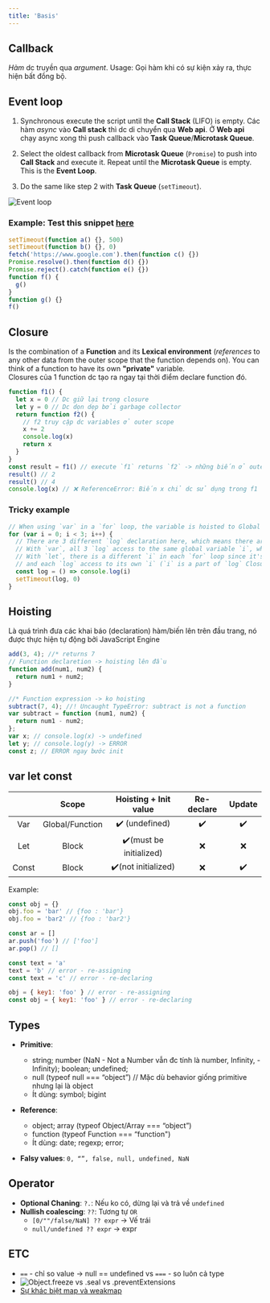 ```yaml
---
title: 'Basis'
---
```


## Callback

_Hàm_ dc truyền qua _argument_.
Usage: Gọi hàm khi có sự kiện xảy ra, thực hiện bất đồng bộ.

## Event loop

1. Synchronous execute the script until the **Call Stack** (LIFO) is empty. Các hàm _async_ vào **Call stack** thì dc di chuyển qua **Web api**. Ở **Web api** chạy async xong thì push callback vào **Task Queue**/**Microtask Queue**.

2. Select the oldest callback from **Microtask Queue** (`Promise`) to push into **Call Stack** and execute it. Repeat until the **Microtask Queue** is empty. This is the **Event Loop**.

3. Do the same like step 2 with **Task Queue** (`setTimeout`).

![Event loop](https://i.imgur.com/E1AuR7A.png)

### Example: Test this snippet [here](https://www.jsv9000.app/)

```js
setTimeout(function a() {}, 500)
setTimeout(function b() {}, 0)
fetch('https://www.google.com').then(function c() {})
Promise.resolve().then(function d() {})
Promise.reject().catch(function e() {})
function f() {
  g()
}
function g() {}
f()
```

## Closure

Is the combination of a **Function** and its **Lexical environment** (_references_ to any other data from the outer scope that the function depends on). You can think of a function to have its own **"private"** variable.  
Closures của 1 function dc tạo ra ngay tại thời điểm declare function đó.

```js
function f1() {
  let x = 0 // Dc giữ lại trong closure
  let y = 0 // Dc dọn dẹp bởi garbage collector
  return function f2() {
    // f2 truy cập dc variables ở outer scope
    x += 2
    console.log(x)
    return x
  }
}
const result = f1() // execute `f1` returns `f2` -> những biến ở outer scope của f2 sẽ dc giữ lại.
result() // 2
result() // 4
console.log(x) // ❌ ReferenceError: Biến x chỉ dc sử dụng trong f1
```

### Tricky example

```js
// When using `var` in a `for` loop, the variable is hoisted to Global Scope.
for (var i = 0; i < 3; i++) {
  // There are 3 different `log` declaration here, which means there are 3 different Closures
  // With `var`, all 3 `log` access to the same global variable `i`, which after the loop, is 3.
  // With `let`, there is a different `i` in each `for` loop since it's Block Scope
  // and each `log` access to its own `i` (`i` is a part of `log` Closure).
  const log = () => console.log(i)
  setTimeout(log, 0)
}
```

## Hoisting

Là quá trình đưa các khai báo (declaration) hàm/biến lên trên đầu trang, nó được thực hiện tự động bởi JavaScript Engine

```js
add(3, 4); //* returns 7
// Function declaretion -> hoisting lên đầu
function add(num1, num2) {
  return num1 + num2;
}

//* Function expression -> ko hoisting
subtract(7, 4); //! Uncaught TypeError: subtract is not a function
var subtract = function (num1, num2) {
  return num1 - num2;
};
var x; // console.log(x) -> undefined
let y; // console.log(y) -> ERROR
const z; // ERROR ngay bước init
```

## var let const

|       |      Scope      |  Hoisting + Init value  | Re-declare | Update |
| :---: | :-------------: | :---------------------: | :--------: | :----: |
|  Var  | Global/Function |     ✔️ (undefined)      |     ✔️     |   ✔️   |
|  Let  |      Block      | ✔️(must be initialized) |     ❌     |   ❌   |
| Const |      Block      |   ✔️(not initialized)   |     ❌     |   ✔️   |

Example:

```js
const obj = {}
obj.foo = 'bar' // {foo : 'bar'}
obj.foo = 'bar2' // {foo : 'bar2'}

const ar = []
ar.push('foo') // ['foo']
ar.pop() // []
```

```js
const text = 'a'
text = 'b' // error - re-assigning
const text = 'c' // error - re-declaring

obj = { key1: 'foo' } // error - re-assigning
const obj = { key1: 'foo' } // error - re-declaring
```

## Types

- **Primitive**:

  - string; number (NaN - Not a Number vẫn đc tính là number, Infinity, -Infinity); boolean; undefined;
  - null (typeof null === “object”) // Mặc dù behavior giống primitive nhưng lại là object
  - Ít dùng: symbol; bigint

- **Reference**:

  - object; array (typeof Object/Array === “object”)
  - function (typeof Function === “function")
  - Ít dùng: date; regexp; error;

- **Falsy values**: `0, “”, false, null, undefined, NaN`

## Operator

- **Optional Chaning**: `?.`: Nếu ko có, dừng lại và trả về `undefined`
- **Nullish coalescing**: `??`: Tương tự `OR`
  - `[0/""/false/NaN] ?? expr` &rarr; Vế trái
  - `null/undefined ?? expr` &rarr; expr

## ETC

- `==` - chỉ so value &rarr; null == undefined vs `===` - so luôn cả type
- ![Object.freeze vs .seal vs .preventExtensions ](https://imgur.com/SsK9doN.png)
- [Sự khác biệt map và weakmap](https://kieblog.vn/javascript-su-khac-biet-map-va-weakmap/)
